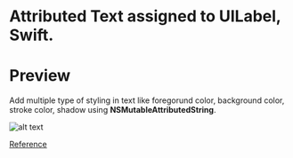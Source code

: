 # Attributed Text assigned to UILabel, Swift.

# Preview 
Add multiple type of styling in text like foregorund color, background color, stroke color, shadow using **NSMutableAttributedString**.




![alt text](https://github.com/shubham14896/attributed-text/blob/master/Attributed-text.png)

[Reference](https://developer.apple.com/documentation/foundation/nsattributedstring/key)
